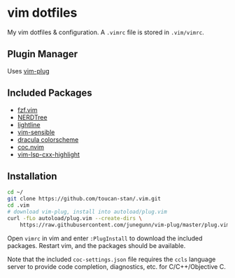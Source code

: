 # vim dotfiles

My vim dotfiles & configuration. A `.vimrc` file is stored in `.vim/vimrc`. 

## Plugin Manager

Uses [vim-plug](https://github.com/junegunn/vim-plug)

## Included Packages

- [fzf.vim](https://github.com/junegunn/fzf.vim)
- [NERDTree](https://github.com/preservim/nerdtree)
- [lightline](https://github.com/itchyny/lightline.vim)
- [vim-sensible](https://github.com/tpope/vim-sensible)
- [dracula colorscheme](https://github.com/dracula/vim)
- [coc.nvim](https://github.com/neoclide/coc.nvim)
- [vim-lsp-cxx-highlight](https://github.com/jackguo380/vim-lsp-cxx-highlight)

## Installation
 
```bash
cd ~/
git clone https://github.com/toucan-stan/.vim.git
cd .vim
# download vim-plug, install into autoload/plug.vim
curl -fLo autoload/plug.vim --create-dirs \
    https://raw.githubusercontent.com/junegunn/vim-plug/master/plug.vim
```

Open `vimrc` in vim and enter `:PlugInstall` to download the included
packages. Restart vim, and the packages should be available.

Note that the included `coc-settings.json` file requires the `ccls` language
server to provide code completion, diagnostics, etc. for C/C++/Objective C.

